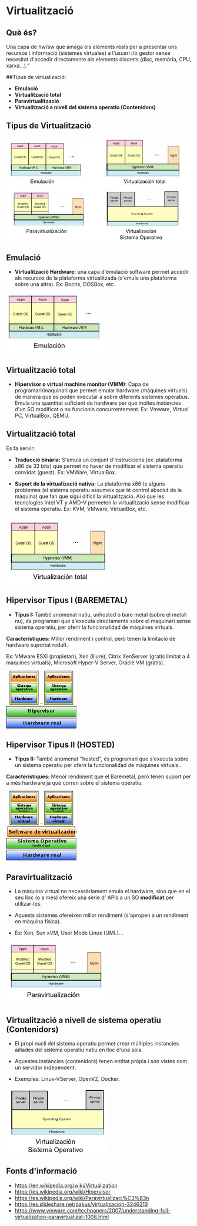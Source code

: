 # Virtualització

## Què és?
Una capa de hw/sw que amaga els elements reals per a presentar uns recursos i informació (sistemes virtuales) a l'usuari i/o gestor sense necesitat d'accedir directamente als elements discrets (disc, memòria, CPU, xarxa...).”

##Tipus de virtualizació:
- **Emulació**
- **Virtualització total**
- **Paravirtualització**
- **Virtualització a nivell del sistema operatiu (Contenidors)**

## Tipus de Virtualització

![](imgs/20180416-112211.png)

## Emulació

- **Virtualització Hardware:** una capa d'emulació software permet accedir als recursos de la plataforma virtualitzada (s'emula una plataforma sobre una altra). Ex: Bochs, DOSBox, etc.

![](imgs/20180416-113023.png)

## Virtualització total

- **Hipervisor o virtual machine monitor (VMM):** Capa de programari/maquinari que permet emular hardware (màquines virtuals) de manera que es poden executar a sobre diferents sistemes operatius. Emula una quantitat suficient de hardware per que moltes instàncies d'un SO modificat o no funcionin concurrentement. Ex: Vmware, Virtual PC, VirtualBox, QEMU.

## Virtualització total

Es fa servir:

- **Traducció binària:** S'emula un conjunt d'instruccions (ex: plataforma x86 de 32 bits) que permet no haver de modificar el sistema operatiu convidat (guest). Ex: VMWare, VirtualBox.

- **Suport de la virtualizació nativa:** La plataforma x86 te alguns problemes (el sistema operatiu assumeix que té control absolut de la màquina) que fan que sigui difícil la virtualització. Així que les tecnologíes Intel VT y AMD-V permeten la virtualització sense modificar el sistema operatiu. Ex: KVM, VMware, VirtualBox, etc.

![](imgs/20180416-113053.png)

## Hipervisor Tipus I (BAREMETAL)

- **Tipus I:** També anomenat natiu, unhosted o bare metal (sobre el metall nu), és programari que s'executa directamente sobre el maquinari sense sistema operatiu, per oferir la funcionalidad de màquines virtuals.

**Característiques:** Millor rendiment i control, però tenen la limitació de hardware suportat reduït.

Ex: VMware ESXi (propietari), Xen (lliure), Citrix XenServer (gratis limitat a 4 maquines virtuals), Microsoft Hyper-V Server, Oracle VM (gratis).

![](imgs/20180416-115045.png)

## Hipervisor Tipus II (HOSTED)

- **Tipus II:** També anomenat "hosted", és programari  que s'executa sobre un sistema operatiu per oferir la funcionalidad de màquines virtuals..

**Característiques:** Menor rendiment que el Baremetal, però tenen suport per a més hardware ja que corren sobre el sistema operatiu.

![](imgs/20180416-115421.png)

## Paravirtualització

- La màquina virtual no necessàriament emula el hardware, sino que en el seu lloc (o a més) ofereix una sèrie d' APIs a un SO **modificat** per utilizar-les.

- Aquests sistemes ofereixen millor rendiment (s'apropen a un rendiment en màquina física).

- Ex: Xen, Sun xVM, User Mode Linux (UML)...

![](imgs/20180416-113400.png)


## Virtualització a nivell de sistema operatiu (Contenidors)

- El propi nucli del sistema operatiu permet crear múltiples instancies aïllades del sistema operatiu natiu en lloc d'una sola.

- Aquestes instàncies (contenidors) tenen entitat pròpia i són vistes com un servidor independent.

- Exemples: Linux-VServer, OpenVZ, Docker.

![](imgs/20180416-114136.png)



## Fonts d'informació

- https://en.wikipedia.org/wiki/Virtualization
- https://es.wikipedia.org/wiki/Hipervisor
- https://es.wikipedia.org/wiki/Paravirtualizaci%C3%B3n
- https://es.slideshare.net/pakus/virtualizacion-3246213
- https://www.vmware.com/techpapers/2007/understanding-full-virtualization-paravirtualizat-1008.html
